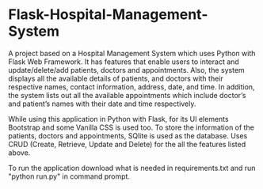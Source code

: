 # Flask-Hospital-Management-System
  A project based on a Hospital Management System which uses Python with Flask Web Framework. It has features that enable users to interact and update/delete/add patients, doctors and appointments. Also, the system displays all the available details of patients, and doctors with their respective names, contact information, address, date, and time. In addition, the system lists out all the available appointments which include doctor’s and patient’s names with their date and time respectively. 
  

  
  While using this application in Python with Flask, for its UI elements Bootstrap and some Vanilla CSS is used too. To store the information of the patients, doctors and appointments, SQlite is used as the database. Uses CRUD (Create, Retrieve, Update and Delete) for the all the features listed above.

To run the application download what is needed in requirements.txt and run "python run.py" in command prompt.
